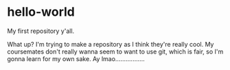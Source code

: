 # hello-world
My first repository y'all.

What up? I'm trying to make a repository as I think they're really cool.
My coursemates don't really wanna seem to want to use git, which is
fair, so I'm gonna learn for my own sake. Ay lmao.................
